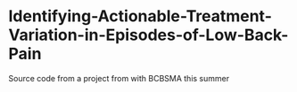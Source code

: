 # Identifying-Actionable-Treatment-Variation-in-Episodes-of-Low-Back-Pain
Source code from a project from with BCBSMA this summer
